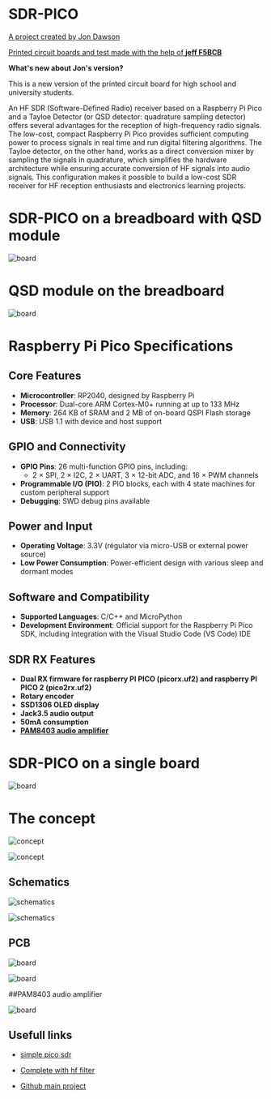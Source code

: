 # SDR-PICO

[A project created by Jon Dawson](https://github.com/dawsonjon/PicoRX)

[Printed circuit boards and test made with the help of **jeff F5BCB**](https://www.qrz.com/db/F5BCB)

**What's new about Jon's version?**

This is a new version of the printed circuit board for high school and university students.


An HF SDR (Software-Defined Radio) receiver based on a Raspberry Pi Pico and a Tayloe Detector (or QSD detector: quadrature sampling detector) offers several advantages for the reception of high-frequency radio signals. The low-cost, compact Raspberry Pi Pico provides sufficient computing power to process signals in real time and run digital filtering algorithms. The Tayloe detector, on the other hand, works as a direct conversion mixer by sampling the signals in quadrature, which simplifies the hardware architecture while ensuring accurate conversion of HF signals into audio signals. This configuration makes it possible to build a low-cost SDR receiver for HF reception enthusiasts and electronics learning projects.

# SDR-PICO on a breadboard with QSD module
![board](images/breadboard.jpg "Main board")

# QSD module on the breadboard
![board](images/QSD.jpg "QSD")

# Raspberry Pi Pico Specifications

## Core Features
- **Microcontroller**: RP2040, designed by Raspberry Pi
- **Processor**: Dual-core ARM Cortex-M0+ running at up to 133 MHz
- **Memory**: 264 KB of SRAM and 2 MB of on-board QSPI Flash storage
- **USB**: USB 1.1 with device and host support

## GPIO and Connectivity
- **GPIO Pins**: 26 multi-function GPIO pins, including:
  - 2 × SPI, 2 × I2C, 2 × UART, 3 × 12-bit ADC, and 16 × PWM channels
- **Programmable I/O (PIO)**: 2 PIO blocks, each with 4 state machines for custom peripheral support
- **Debugging**: SWD debug pins available

## Power and Input
- **Operating Voltage**: 3.3V (régulator via micro-USB or external power source)
- **Low Power Consumption**: Power-efficient design with various sleep and dormant modes

## Software and Compatibility
- **Supported Languages**: C/C++ and MicroPython
- **Development Environment**: Official support for the Raspberry Pi Pico SDK, including integration with the Visual Studio Code (VS Code) IDE

## SDR RX Features
- **Dual RX firmware for raspberry PI PICO (picorx.uf2) and raspberry PI PICO 2 (pico2rx.uf2)**
- **Rotary encoder**
- **SSD1306 OLED display**
- **Jack3.5 audio output**
- **50mA consumption**
- [**PAM8403 audio amplifier**](https://fr.aliexpress.com/item/1005001689998894.html)

# SDR-PICO on a single board
![board](images/complet.jpg "Single")

# The concept

![concept](schematics/simple.png "schematics")

![concept](schematics/concept.png "schematics")


## Schematics

![schematics](schematics/rpi+qsd1.png "schematics")

![schematics](schematics/rpi+qsd2.png "schematics")


## PCB

![board](images/complet_pcb.png "board")

![board](images/PCB.png "board")

##PAM8403 audio amplifier

![board](images/ampli.jpg "ampli")


## Usefull links

- [simple pico sdr](https://101-things.readthedocs.io/en/latest/breadboard_radio.html)

- [Complete with hf filter](https://101-things.readthedocs.io/en/latest/radio_receiver.html)

- [Github main project](https://github.com/dawsonjon/PicoRX)






